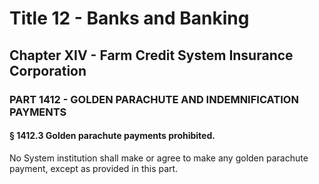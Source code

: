 
# Title 12 - Banks and Banking
## Chapter XIV - Farm Credit System Insurance Corporation
### PART 1412 - GOLDEN PARACHUTE AND INDEMNIFICATION PAYMENTS
#### § 1412.3 Golden parachute payments prohibited.

No System institution shall make or agree to make any golden parachute payment, except as provided in this part.
